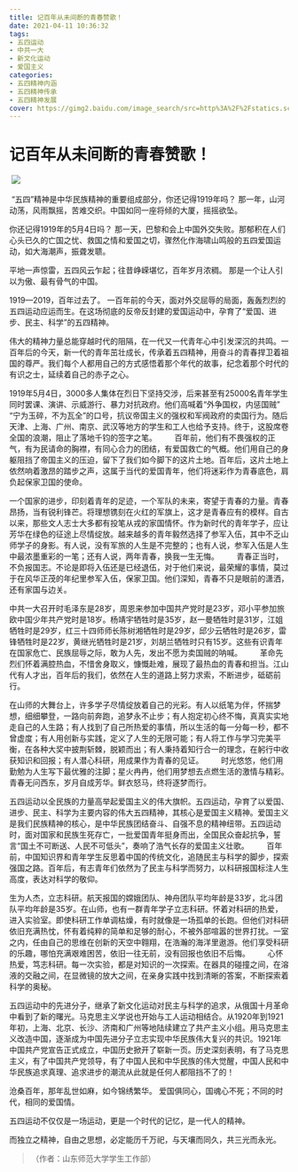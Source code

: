 ```yaml
---
title: 记百年从未间断的青春赞歌！
date: 2021-04-11 10:36:32
tags:
- 五四运动
- 中共一大 
- 新文化运动
- 爱国主义
categories:
- 五四精神内涵
- 五四精神传承
- 五四精神发展
cover: https://gimg2.baidu.com/image_search/src=http%3A%2F%2Fstatics.scnu.edu.cn%2Fpics%2Fem%2F2020%2F0520%2F1589905723510356.jpg&refer=http%3A%2F%2Fstatics.scnu.edu.cn&app=2002&size=f9999,10000&q=a80&n=0&g=0n&fmt=jpeg?sec=1620797016&t=d7d35121e23f210bf1f0c01163f064c0
---
```


# 记百年从未间断的青春赞歌！

​		![](五四青年.jpg)

​		“五四”精神是中华民族精神的重要组成部分，你还记得1919年吗？
那一年，山河动荡，风雨飘摇，苦难交织。中国如同一座将倾的大厦，摇摇欲坠。
 
你还记得1919年的5月4日吗？
那一天，巴黎和会上中国外交失败。那郁积在人们心头已久的亡国之忧、救国之情和爱国之切，骤然化作海啸山鸣般的五四爱国运动，如大海潮声，振聋发聩。
 
平地一声惊雷，五四风云乍起；往昔峥嵘堪忆，百年岁月浓稠。
那是一个让人引以为傲、最有骨气的中国。

1919—2019，百年过去了。
一百年前的今天，面对外交屈辱的局面，轰轰烈烈的五四运动应运而生。在这场彻底的反帝反封建的爱国运动中，孕育了“爱国、进步、民主、科学”的五四精神。

伟大的精神力量总能穿越时代的阻隔，在一代又一代青年心中引发深沉的共鸣。一百年后的今天，新一代的青年茁壮成长，传承着五四精神，用奋斗的青春捍卫着祖国的尊严。我们每个人都用自己的方式感悟着那个年代的故事，纪念着那个时代的有识之士，延续着自己的赤子之心。

1919年5月4日，3000多人集体在烈日下坚持交涉，后来甚至有25000名青年学生同时罢课、演讲、示威游行、暴力对抗政府。他们高喊着“外争国权，内惩国贼” “宁为玉碎，不为瓦全”的口号，抗议帝国主义的强权和军阀政府的卖国行为。随后天津、上海、广州、南京、武汉等地方的学生和工人也给予支持。终于，这股席卷全国的浪潮，阻止了落地千钧的签字之笔。
　　百年前，他们有不畏强权的正气，有为民请命的胸襟，有同心合力的团结，有爱国救亡的气概。他们用自己的身躯阻挡了帝国主义的压迫，留下了我们如今脚下的这片土地。百年后，这片土地上依然响着激昂的踏步之声，这属于当代的爱国青年，他们将迷彩作为青春底色，肩负起保家卫国的使命。

一个国家的进步，印刻着青年的足迹，一个军队的未来，寄望于青春的力量。青春昂扬，当有锐利锋芒。将理想镌刻在火红的军旗上，这才是青春应有的模样。自古以来，那些文人志士大多都有投笔从戎的家国情怀。作为新时代的青年学子，应让芳华在绿色的征途上尽情绽放。越来越多的青年毅然选择了参军入伍，其中不乏山师学子的身影。有人说，没有军旅的人生是不完整的；也有人说，参军入伍是人生中最浓墨重彩的一笔；还有人说，两年青春，换我一生无悔。
　　青春正当时，不负报国志。不论是即将入伍还是已经退伍，对于他们来说，最荣耀的事情，莫过于在风华正茂的年纪里参军入伍，保家卫国。他们深知，青春不只是眼前的潇洒，还有家国与边关。

中共一大召开时毛泽东是28岁，周恩来参加中国共产党时是23岁，邓小平参加旅欧中国少年共产党时是18岁。杨靖宇牺牲时是35岁，赵一曼牺牲时是31岁，江姐牺牲时是29岁，红三十四师师长陈树湘牺牲时是29岁，邱少云牺牲时是26岁，雷锋牺牲时是22岁，黄继光牺牲时是21岁，刘胡兰牺牲时只有15岁。这些有识青年在国家危亡、民族屈辱之际，敢为人先，发出不愿为卖国贼的呐喊。
　　革命先烈们怀着满腔热血，不惜舍身取义，慷慨赴难，展现了最热血的青春和担当。江山代有人才出，百年后的我们，依然在人生的道路上努力求索，不断进步，砥砺前行。

在山师的大舞台上，许多学子尽情绽放着自己的光彩。有人以纸笔为伴，怀揣梦想，细细攀登，一路向前奔跑，追梦永不止步；有人抱定初心终不悔，真真实实地走自己的人生路；有人找到了自己所热爱的事情，所以生活的每一分每一秒，都不曾虚度；有人用创新与实践，定义了人生的无限可能；有人将工作与学习完美平衡，在各种大奖中披荆斩棘，脱颖而出；有人秉持着知行合一的理念，在躬行中收获知识和回报；有人潜心科研，用成果作为青春的见证。
　　时光悠悠，他们用勤勉为人生写下最优雅的注脚；星火冉冉，他们用梦想去点燃生活的激情与精彩。青春无问西东，岁月自成芳华。鲜衣怒马，终将逐梦而行。

五四运动以全民族的力量高举起爱国主义的伟大旗帜。五四运动，孕育了以爱国、进步、民主、科学为主要内容的伟大五四精神，其核心是爱国主义精神。爱国主义是我们民族精神的核心，是中华民族团结奋斗、自强不息的精神纽带。五四运动时，面对国家和民族生死存亡，一批爱国青年挺身而出，全国民众奋起抗争，誓言“国土不可断送、人民不可低头”，奏响了浩气长存的爱国主义壮歌。
 　　百年前，中国知识界和青年学生反思着中国的传统文化，追随民主与科学的脚步，探索强国之路。百年后，有志青年们依然为了民主与科学而努力，以科研报国标注人生高度，表达对科学的敬仰。

生为人杰，立志科研。航天报国的嫦娥团队、神舟团队平均年龄是33岁，北斗团队平均年龄是35岁。在山师，也有一群青年学子立志科研。怀着对科研的热爱，进入实验室。即使科研工作单调枯燥，有时就像是一场孤单的长跑。但他们对科研依旧充满热忱，怀有着纯粹的简单和足够的耐心，不被外部喧嚣的世界打扰。一室之内，任由自己的思维在创新的天空中翱翔，在浩瀚的海洋里遨游。他们享受科研的乐趣，哪怕充满艰难困苦，依旧一往无前，没有回报也依旧不后悔。
　　心怀热爱，笃志科研。每一次实验，都是对知识的一次探索。在器具的碰撞之间，在溶液的交融之间，在显微镜的放大之间，在亲身实践中找到清晰的答案，不断探索着科学的奥秘。

五四运动中的先进分子，继承了新文化运动对民主与科学的追求，从俄国十月革命中看到了新的曙光。马克思主义学说也开始与工人运动相结合。从1920年到1921年初，上海、北京、长沙、济南和广州等地陆续建立了共产主义小组。用马克思主义改造中国，逐渐成为中国先进分子立志实现中华民族伟大复兴的共识。1921年中国共产党宣告正式成立，中国历史掀开了崭新一页。历史深刻表明，有了马克思主义，有了中国共产党领导，有了中国人民和中华民族的伟大觉醒，中国人民和中华民族追求真理、追求进步的潮流从此就是任何人都阻挡不了的！

沧桑百年，那年乱世如麻，如今锦绣繁华。
爱国俱同心，国魂心不死；不同的时代，相同的爱国情。

五四运动不仅仅是一场运动，更是一个时代的记忆，是一代人的精神。

而独立之精神，自由之思想，必定能历千万祀，与天壤而同久，共三光而永光。

> （作者：山东师范大学学生工作部）